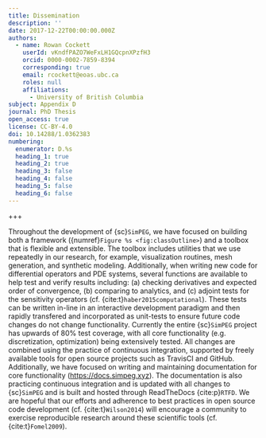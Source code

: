 ```yaml
---
title: Dissemination
description: ''
date: 2017-12-22T00:00:00.000Z
authors:
  - name: Rowan Cockett
    userId: vKndfPAZO7WeFxLH1GQcpnXPzfH3
    orcid: 0000-0002-7859-8394
    corresponding: true
    email: rcockett@eoas.ubc.ca
    roles: null
    affiliations:
      - University of British Columbia
subject: Appendix D
journal: PhD Thesis
open_access: true
license: CC-BY-4.0
doi: 10.14288/1.0362383
numbering:
  enumerator: D.%s
  heading_1: true
  heading_2: true
  heading_3: false
  heading_4: false
  heading_5: false
  heading_6: false
---
```


+++

Throughout the development of {sc}`SimPEG`, we have focused on building both a framework ({numref}`Figure %s <fig:classOutline>`) and a toolbox that is flexible and extensible. The toolbox includes utilities that we use repeatedly in our research, for example, visualization routines, mesh generation, and synthetic modeling. Additionally, when writing new code for differential operators and PDE systems, several functions are available to help test and verify results including: (a) checking derivatives and expected order of convergence, (b) comparing to analytics, and (c) adjoint tests for the sensitivity operators (cf. {cite:t}`haber2015computational`). These tests can be written in-line in an interactive development paradigm and then rapidly transfered and incorporated as unit-tests to ensure future code changes do not change functionality. Currently the entire {sc}`SimPEG` project has upwards of 80\% test coverage, with all core functionality (e.g. discretization, optimization) being extensively tested. All changes are combined using the practice of continuous integration, supported by freely available tools for open source projects such as TravisCI and GitHub. Additionally, we have focused on writing and maintaining documentation for core functionality (<https://docs.simpeg.xyz>). The documentation is also practicing continuous integration and is updated with all changes to {sc}`SimPEG` and is built and hosted through ReadTheDocs {cite:p}`RTFD`. We are hopeful that our efforts and adherence to best practices in open source code development (cf. {cite:t}`Wilson2014`) will encourage a community to exercise reproducible research around these scientific tools (cf. {cite:t}`Fomel2009`).
